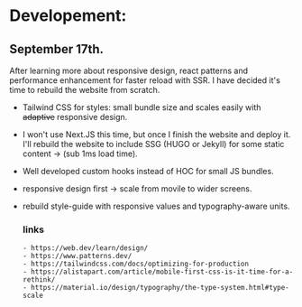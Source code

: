 # Developement: 

## September 17th.

After learning more about responsive design, react patterns and performance enhancement for faster reload with SSR. I have decided it's time to rebuild the website from scratch.

- Tailwind CSS for styles: small bundle size and scales easily with ~~adaptive~~ responsive design.
- I won't use Next.JS this time, but once I finish the website and deploy it. I'll rebuild the website to include SSG (HUGO or Jekyll) for some static content -> (sub 1ms load time).
- Well developed custom hooks instead of HOC for small JS bundles.
- responsive design first -> scale from movile to wider screens.
- rebuild style-guide with responsive values and typography-aware units.

    ### links

      - https://web.dev/learn/design/
      - https://www.patterns.dev/
      - https://tailwindcss.com/docs/optimizing-for-production
      - https://alistapart.com/article/mobile-first-css-is-it-time-for-a-rethink/
      - https://material.io/design/typography/the-type-system.html#type-scale 